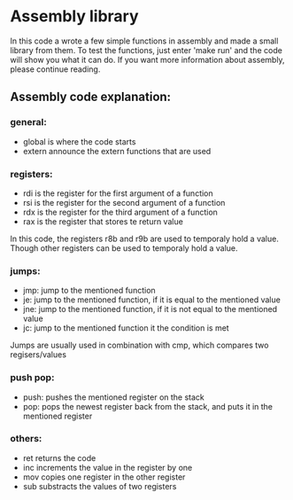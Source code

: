 # Assembly library
In this code a wrote a few simple functions in assembly and made a small library from them.
To test the functions, just enter 'make run' and the code will show you what it can do.
If you want more information about assembly, please continue reading.

## Assembly code explanation:
### general:
 - global is where the code starts
 - extern announce the extern functions that are used

### registers:
 - rdi is the register for the first argument of a function
 - rsi is the register for the second argument of a function
 - rdx is the register for the third argument of a function
 - rax is the register that stores te return value

In this code, the registers r8b and r9b are used to temporaly hold a value. Though other registers can be used to temporaly hold a value.

### jumps:
 - jmp: jump to the mentioned function
 - je: jump to the mentioned function, if it is equal to the mentioned value
 - jne: jump to the mentioned function, if it is not equal to the mentioned value
 - jc: jump to the mentioned function it the condition is met

Jumps are usually used in combination with cmp, which compares two regisers/values

### push pop:
 - push: pushes the mentioned register on the stack
 - pop: pops the newest register back from the stack, and puts it in the mentioned register

### others:
 - ret returns the code
 - inc increments the value in the register by one
 - mov copies one register in the other register
 - sub substracts the values of two registers

